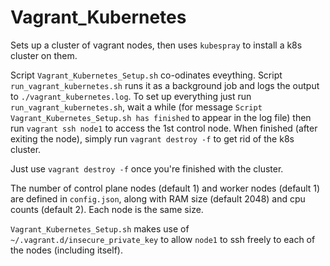 Vagrant_Kubernetes
==================

Sets up a cluster of vagrant nodes, then uses `kubespray` to install a k8s cluster on them.

Script `Vagrant_Kubernetes_Setup.sh` co-odinates eveything. Script `run_vagrant_kubernetes.sh` runs it as a background job and logs the output to `./vagrant_kubernetes.log`. To set up everything just run `run_vagrant_kubernetes.sh`, wait a while (for message `Script Vagrant_Kubernetes_Setup.sh has finished` to appear in the log file) then run `vagrant ssh node1` to access the 1st control node. When finished (after exiting the node), simply run `vagrant destroy -f` to get rid of the k8s cluster.

Just use `vagrant destroy -f` once you're finished with the cluster.

The number of control plane nodes (default 1) and worker nodes (default 1) are defined in `config.json`, along with RAM size (default 2048) and cpu counts (default 2). Each node is the same size.

`Vagrant_Kubernetes_Setup.sh` makes use of `~/.vagrant.d/insecure_private_key` to allow `node1` to ssh freely to each of the nodes (including itself). 
